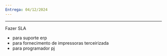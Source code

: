 ```yaml
---
Entrega: 04/12/2024
---
```

---
Fazer SLA 
- para suporte erp
- para fornecimento de impressoras terceirizada
- para programador pj

